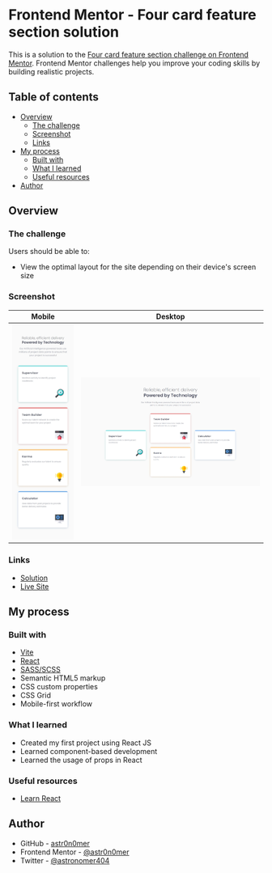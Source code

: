 # Frontend Mentor - Four card feature section solution

This is a solution to the [Four card feature section challenge on Frontend Mentor](https://www.frontendmentor.io/challenges/four-card-feature-section-weK1eFYK). Frontend Mentor challenges help you improve your coding skills by building realistic projects.

## Table of contents

- [Overview](#overview)
  - [The challenge](#the-challenge)
  - [Screenshot](#screenshot)
  - [Links](#links)
- [My process](#my-process)
  - [Built with](#built-with)
  - [What I learned](#what-i-learned)
  - [Useful resources](#useful-resources)
- [Author](#author)

## Overview

### The challenge

Users should be able to:

- View the optimal layout for the site depending on their device's screen size

### Screenshot

| Mobile                              | Desktop                              |
| ----------------------------------- | ------------------------------------ |
| ![](./public/screenshot-mobile.png) | ![](./public/screenshot-desktop.png) |

### Links

- [Solution](./)
- [Live Site](https://astr0n0mer.github.io/challenges-frontendmentor.io/four-card-feature-section/index.html)

## My process

### Built with

- [Vite](https://vitejs.dev/)
- [React](https://react.dev/)
- [SASS/SCSS](https://sass-lang.com/)
- Semantic HTML5 markup
- CSS custom properties
- CSS Grid
- Mobile-first workflow

### What I learned

- Created my first project using React JS
- Learned component-based development
- Learned the usage of props in React

### Useful resources

- [Learn React](https://react.dev/learn/describing-the-ui)

## Author

- GitHub - [astr0n0mer](https://www.github.com/astr0n0mer)
- Frontend Mentor - [@astr0n0mer](https://www.frontendmentor.io/profile/astr0n0mer)
- Twitter - [@astronomer404](https://www.twitter.com/astronomer404)
